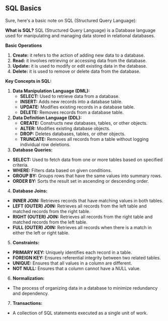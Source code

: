 ## SQL Basics 
Sure, here's a basic note on SQL (Structured Query Language):

**What is SQL?**
SQL (Structured Query Language) is a Database language used for manipulating and managing data stored in relational databases. 

**Basic Operations**
1. **Create:** it refers to the action of adding new data to a database. 
2. **Read:** it involves retrieving or accessing data from the database. 
3. **Update:** it is used to modify or edit existing data in the database. 
4. **Delete:** it is used to remove or delete data from the database. 

**Key Concepts in SQL:**
1. **Data Manipulation Language (DML):**
   - **SELECT:** Used to retrieve data from a database.
   - **INSERT:** Adds new records into a database table.
   - **UPDATE:** Modifies existing records in a database table.
   - **DELETE:** Removes records from a database table.
2. **Data Definition Language (DDL):**
   - **CREATE:** Constructs new databases, tables, or other objects.
   - **ALTER:** Modifies existing database objects.
   - **DROP:** Deletes databases, tables, or other objects.
   - **TRUNCATE:** Removes all records from a table without logging individual row deletions.
3. **Database Queries:**
  - **SELECT:** Used to fetch data from one or more tables based on specified criteria.
  - **WHERE:** Filters data based on given conditions.
  - **GROUP BY:** Groups rows that have the same values into summary rows.
  - **ORDER BY:** Sorts the result set in ascending or descending order.
4. **Database Joins:**
  - **INNER JOIN:** Retrieves records that have matching values in both tables.
  - **LEFT (OUTER) JOIN:** Retrieves all records from the left table and matched records from the right table.
  - **RIGHT (OUTER) JOIN:** Retrieves all records from the right table and matched records from the left table.
  - **FULL (OUTER) JOIN:** Retrieves all records when there is a match in either the left or right table.
5. **Constraints:**
  - **PRIMARY KEY:** Uniquely identifies each record in a table.
  - **FOREIGN KEY:** Ensures referential integrity between two related tables.
  - **UNIQUE:** Ensures that all values in a column are different.
  - **NOT NULL:** Ensures that a column cannot have a NULL value.
6. **Normalization:**
  - The process of organizing data in a database to minimize redundancy and dependency.
7. **Transactions:**
  - A collection of SQL statements executed as a single unit of work.
